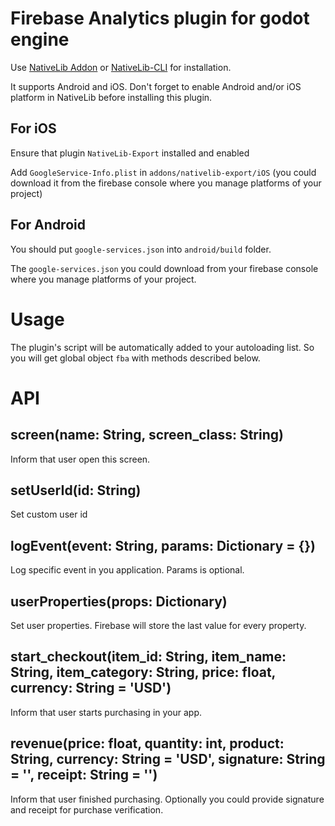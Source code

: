 # Firebase Analytics plugin for godot engine

Use [NativeLib Addon](https://github.com/DrMoriarty/nativelib) or [NativeLib-CLI](https://github.com/DrMoriarty/nativelib-cli) for installation.

It supports Android and iOS.
Don't forget to enable Android and/or iOS platform in NativeLib before installing this plugin.

## For iOS

Ensure that plugin `NativeLib-Export` installed and enabled

Add `GoogleService-Info.plist` in `addons/nativelib-export/iOS` (you could download it from the firebase console where you manage platforms of your project)

## For Android

You should put `google-services.json` into `android/build` folder.

The `google-services.json` you could download from your firebase console where you manage platforms of your project.

# Usage

The plugin's script will be automatically added to your autoloading list. So you will get global object `fba` with methods described below.

# API

## screen(name: String, screen_class: String)

Inform that user open this screen.

## setUserId(id: String)

Set custom user id

## logEvent(event: String, params: Dictionary = {})

Log specific event in you application. Params is optional.

## userProperties(props: Dictionary)

Set user properties. Firebase will store the last value for every property.

## start_checkout(item_id: String, item_name: String, item_category: String, price: float, currency: String = 'USD')

Inform that user starts purchasing in your app.

## revenue(price: float, quantity: int, product: String, currency: String = 'USD', signature: String = '', receipt: String = '')

Inform that user finished purchasing. Optionally you could provide signature and receipt for purchase verification.
